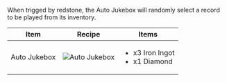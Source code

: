When trigged by redstone, the Auto Jukebox will randomly select a record to be played from its inventory.

| Item | Recipe | Items |
|------|--------|-------|
| Auto Jukebox | ![Auto Jukebox](https://cdn.discordapp.com/attachments/739536694398812230/879745324879605800/auto_jukebox.png) | <ul><li>x3 Iron Ingot</li><li>x1 Diamond</li></ul> |